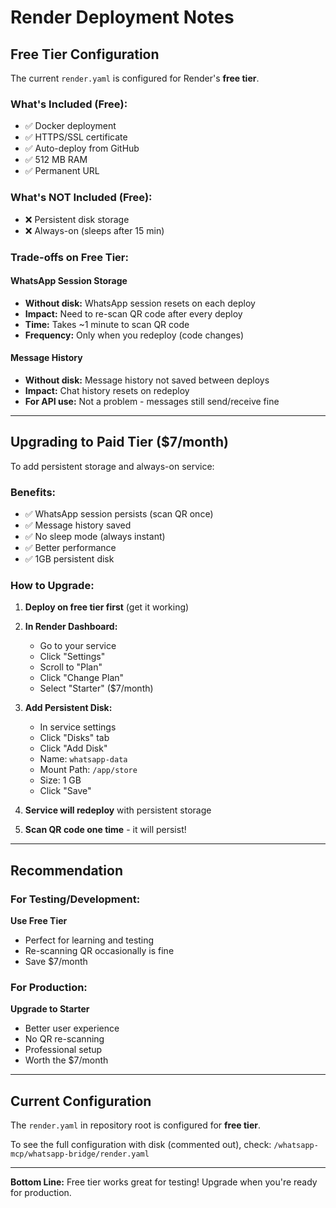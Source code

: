 # Render Deployment Notes

## Free Tier Configuration

The current `render.yaml` is configured for Render's **free tier**.

### What's Included (Free):
- ✅ Docker deployment
- ✅ HTTPS/SSL certificate
- ✅ Auto-deploy from GitHub
- ✅ 512 MB RAM
- ✅ Permanent URL

### What's NOT Included (Free):
- ❌ Persistent disk storage
- ❌ Always-on (sleeps after 15 min)

### Trade-offs on Free Tier:

#### WhatsApp Session Storage
- **Without disk:** WhatsApp session resets on each deploy
- **Impact:** Need to re-scan QR code after every deploy
- **Time:** Takes ~1 minute to scan QR code
- **Frequency:** Only when you redeploy (code changes)

#### Message History
- **Without disk:** Message history not saved between deploys
- **Impact:** Chat history resets on redeploy
- **For API use:** Not a problem - messages still send/receive fine

---

## Upgrading to Paid Tier ($7/month)

To add persistent storage and always-on service:

### Benefits:
- ✅ WhatsApp session persists (scan QR once)
- ✅ Message history saved
- ✅ No sleep mode (always instant)
- ✅ Better performance
- ✅ 1GB persistent disk

### How to Upgrade:

1. **Deploy on free tier first** (get it working)

2. **In Render Dashboard:**
   - Go to your service
   - Click "Settings"
   - Scroll to "Plan"
   - Click "Change Plan"
   - Select "Starter" ($7/month)

3. **Add Persistent Disk:**
   - In service settings
   - Click "Disks" tab
   - Click "Add Disk"
   - Name: `whatsapp-data`
   - Mount Path: `/app/store`
   - Size: 1 GB
   - Click "Save"

4. **Service will redeploy** with persistent storage

5. **Scan QR code one time** - it will persist!

---

## Recommendation

### For Testing/Development:
**Use Free Tier**
- Perfect for learning and testing
- Re-scanning QR occasionally is fine
- Save $7/month

### For Production:
**Upgrade to Starter**
- Better user experience
- No QR re-scanning
- Professional setup
- Worth the $7/month

---

## Current Configuration

The `render.yaml` in repository root is configured for **free tier**.

To see the full configuration with disk (commented out), check:
`/whatsapp-mcp/whatsapp-bridge/render.yaml`

---

**Bottom Line:** Free tier works great for testing! Upgrade when you're ready for production.

